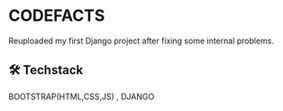 
# CODEFACTS

Reuploaded my first Django project after fixing some internal problems.



## 🛠 Techstack
BOOTSTRAP(HTML,CSS,JS) , DJANGO

